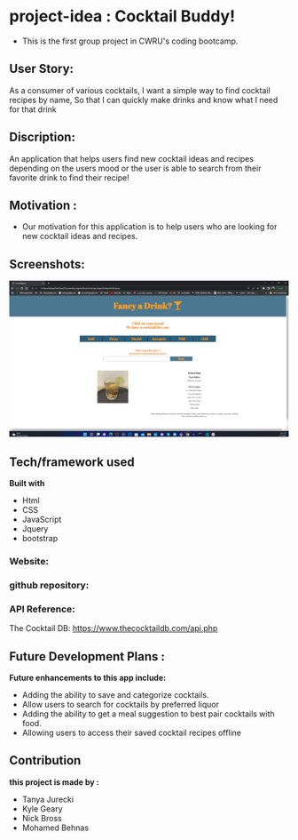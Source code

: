 # project-idea : Cocktail Buddy!

* This is the first group project in CWRU's coding bootcamp.
## User Story:
As a consumer of various cocktails, I want a simple way to find cocktail recipes by name, So that I can quickly make drinks and know what I need for that drink



## Discription:
 An application that helps users find new cocktail ideas and recipes depending on the users mood or the user is able to search from their favorite drink to find their recipe!



## Motivation :
- Our motivation for this application is to help users who are looking for new cocktail ideas and recipes.




## Screenshots:
![](./assets/images/screenshot.png)

## Tech/framework used
<b>Built with</b>
- Html
- CSS
- JavaScript
- Jquery
- bootstrap

### Website: 
### github repository: 

### API Reference:
The Cocktail DB: https://www.thecocktaildb.com/api.php

## Future Development Plans :
<b>Future enhancements to this app include:</b>
 - Adding the ability to save and categorize cocktails.
 - Allow users to search for cocktails by preferred liquor
 - Adding the ability to get a meal suggestion to best pair cocktails with food.
- Allowing users to access their saved cocktail recipes offline








## Contribution
<b>this project is made by :</b>
- Tanya Jurecki
- Kyle Geary
- Nick Bross 
- Mohamed Behnas 




 
 


